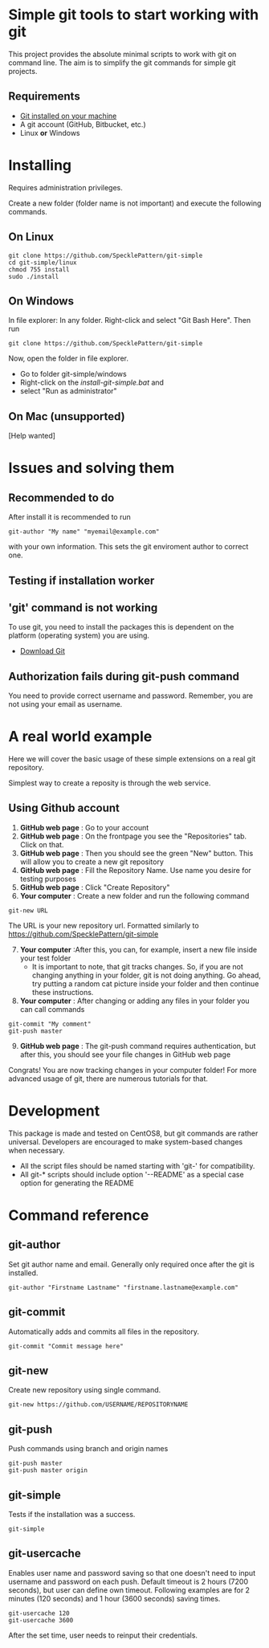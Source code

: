 # Simple git tools to start working with git

This project provides the absolute minimal scripts to work with git on command line. The aim is to simplify the git commands for simple git projects.

## Requirements

* [Git installed on your machine](https://git-scm.com/downloads)
* A git account (GitHub, Bitbucket, etc.)
* Linux **or** Windows

# Installing

Requires administration privileges.

Create a new folder (folder name is not important) and execute the following commands.

## On Linux

```
git clone https://github.com/SpecklePattern/git-simple
cd git-simple/linux
chmod 755 install
sudo ./install
```

## On Windows

In file explorer: In any folder. Right-click and select "Git Bash Here". Then run 

```
git clone https://github.com/SpecklePattern/git-simple
```

Now, open the folder in file explorer.

* Go to folder git-simple/windows
* Right-click on the *install-git-simple.bat* and
* select "Run as administrator"

## On Mac (unsupported)

[Help wanted]

# Issues and solving them

## Recommended to do

After install it is recommended to run

```
git-author "My name" "myemail@example.com"
```

with your own information. This sets the git enviroment author to correct one.

## Testing if installation worker

## 'git' command is not working

To use git, you need to install the packages this is dependent on the platform (operating system) you are using.

* [Download Git](https://git-scm.com/downloads)

## Authorization fails during git-push command

You need to provide correct username and password. Remember, you are not using your email as username.

# A real world example

Here we will cover the basic usage of these simple extensions on a real git repository.

Simplest way to create a reposity is through the web service.

## Using Github account

1. **GitHub web page** : Go to your account
2. **GitHub web page** : On the frontpage you see the "Repositories" tab. Click on that.
3. **GitHub web page** : Then you should see the green "New" button. This will allow you to create a new git repository
4. **GitHub web page** : Fill the Repository Name. Use name you desire for testing purposes
5. **GitHub web page** : Click "Create Repository"
6. **Your computer** : Create a new folder and run the following command

```
git-new URL
```
 
The URL is your new repository url. Formatted similarly to https://github.com/SpecklePattern/git-simple

7. **Your computer** :After this, you can, for example, insert a new file inside your test folder
	* It is important to note, that git tracks changes. So, if you are not changing anything in your folder, git is not doing anything. Go ahead, try putting a random cat picture inside your folder and then continue these instructions.
8. **Your computer** : After changing or adding any files in your folder you can call commands
```
git-commit "My comment"
git-push master
```
9. **GitHub web page** : The git-push command requires authentication, but after this, you should see your file changes in GitHub web page

Congrats! You are now tracking changes in your computer folder! For more advanced usage of git, there are numerous tutorials for that.

# Development

This package is made and tested on CentOS8, but git commands are rather universal. Developers are encouraged to make system-based changes when necessary.

* All the script files should be named starting with 'git-' for compatibility.
* All git-* scripts should include option '--README' as a special case option for generating the README

# Command reference
## git-author
Set git author name and email. Generally only required once after the git is installed.
```
git-author "Firstname Lastname" "firstname.lastname@example.com"
```
## git-commit
Automatically adds and commits all files in the repository.
```
git-commit "Commit message here"
```
## git-new
Create new repository using single command.
```
git-new https://github.com/USERNAME/REPOSITORYNAME
```
## git-push
Push commands using branch and origin names
```
git-push master
git-push master origin
```
## git-simple
Tests if the installation was a success.
```
git-simple
```
## git-usercache
Enables user name and password saving so that one doesn't need to input username and password on each push.
Default timeout is 2 hours (7200 seconds), but user can define own timeout.
Following examples are for 2 minutes (120 seconds) and 1 hour (3600 seconds) saving times.
```
git-usercache 120
git-usercache 3600
```
After the set time, user needs to reinput their credentials.
